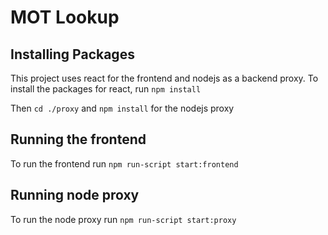 # MOT Lookup

## Installing Packages

This project uses react for the frontend and nodejs as a backend proxy.
To install the packages for react, run `npm install`

Then `cd ./proxy` and `npm install` for the nodejs proxy

## Running the frontend

To run the frontend run `npm run-script start:frontend`

## Running node proxy

To run the node proxy run `npm run-script start:proxy`
